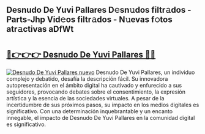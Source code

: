 ## Desnudo De Yuvi Pallares D𝚎sn𝚞dos filtr𝚊dos - Parts-Jhp Vid𝚎os filtr𝚊dos - N𝚞evas f𝚘tos atr𝚊ctivas aDfWt

# <h2><a href="http://mb5nfsf.tromn.icu/?c=Desnudo+De+Yuvi+Pallares">🔗👉👉👉 Desnudo De Yuvi Pallares 🔗🔗</a></h2>

[![Desnudo De Yuvi Pallares nuevo](https://i.imgur.com/pEAQMta.gif)](http://mb5nfsf.tromn.icu/?c=Desnudo+De+Yuvi+Pallares)
Desnudo De Yuvi Pallares, un individuo complejo y debatido, desafía la descripción fácil. Su innovadora autopresentación en el ámbito digital ha cautivado y enfurecido a sus seguidores, provocando debates sobre el consentimiento, la expresión artística y la esencia de las sociedades virtuales. A pesar de la incertidumbre de sus próximos pasos, su impacto en los medios digitales es significativo. Con una determinación inquebrantable y un encanto innegable, el impacto de Desnudo De Yuvi Pallares en la comunidad digital es significativo.
